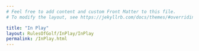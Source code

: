```yaml
---
# Feel free to add content and custom Front Matter to this file.
# To modify the layout, see https://jekyllrb.com/docs/themes/#overriding-theme-defaults

title: "In Play"
layout: RulesOfGolf/InPlay/InPlay
permalink: /InPlay.html
---
```

